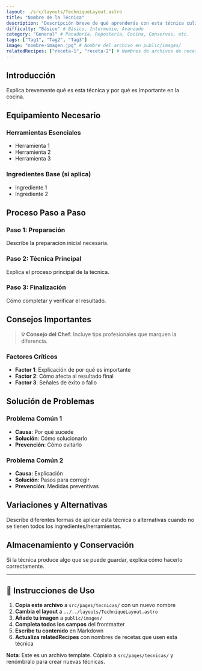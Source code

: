 ```yaml
---
layout: ./src/layouts/TechniqueLayout.astro
title: "Nombre de la Técnica"
description: "Descripción breve de qué aprenderás con esta técnica culinaria"
difficulty: "Básico" # Básico, Intermedio, Avanzado
category: "General" # Panadería, Repostería, Cocina, Conservas, etc.
tags: ["Tag1", "Tag2", "Tag3"]
image: "nombre-imagen.jpg" # Nombre del archivo en public/images/
relatedRecipes: ["receta-1", "receta-2"] # Nombres de archivos de recetas (sin .md)
---
```


## Introducción

Explica brevemente qué es esta técnica y por qué es importante en la cocina.

## Equipamiento Necesario

### Herramientas Esenciales
- Herramienta 1
- Herramienta 2
- Herramienta 3

### Ingredientes Base (si aplica)
- Ingrediente 1
- Ingrediente 2

## Proceso Paso a Paso

### Paso 1: Preparación
Describe la preparación inicial necesaria.

### Paso 2: Técnica Principal
Explica el proceso principal de la técnica.

### Paso 3: Finalización
Cómo completar y verificar el resultado.

## Consejos Importantes

> **💡 Consejo del Chef**: Incluye tips profesionales que marquen la diferencia.

### Factores Críticos
- **Factor 1**: Explicación de por qué es importante
- **Factor 2**: Cómo afecta al resultado final
- **Factor 3**: Señales de éxito o fallo

## Solución de Problemas

### Problema Común 1
- **Causa**: Por qué sucede
- **Solución**: Cómo solucionarlo
- **Prevención**: Cómo evitarlo

### Problema Común 2
- **Causa**: Explicación
- **Solución**: Pasos para corregir
- **Prevención**: Medidas preventivas

## Variaciones y Alternativas

Describe diferentes formas de aplicar esta técnica o alternativas cuando no se tienen todos los ingredientes/herramientas.

## Almacenamiento y Conservación

Si la técnica produce algo que se puede guardar, explica cómo hacerlo correctamente.

---

## 📝 Instrucciones de Uso

1. **Copia este archivo** a `src/pages/tecnicas/` con un nuevo nombre
2. **Cambia el layout** a `../../layouts/TechniqueLayout.astro`
3. **Añade tu imagen** a `public/images/`
4. **Completa todos los campos** del frontmatter
5. **Escribe tu contenido** en Markdown
6. **Actualiza relatedRecipes** con nombres de recetas que usen esta técnica

**Nota**: Este es un archivo template. Cópialo a `src/pages/tecnicas/` y renómbralo para crear nuevas técnicas.